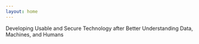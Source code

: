 ```yaml
---
layout: home
---
```



Developing Usable and Secure Technology after Better Understanding Data, Machines, and Humans


 
